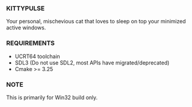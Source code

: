 ### KITTYPULSE
Your personal, mischevious cat that loves to sleep on top your minimized active windows.

### REQUIREMENTS
- UCRT64 toolchain
- SDL3 (Do not use SDL2, most APIs have migrated/deprecated)
- Cmake >= 3.25

### NOTE
This is primarily for Win32 build only.